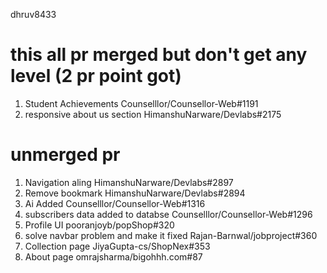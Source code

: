 dhruv8433

# this all pr merged but don't get any level (2 pr point got)
1. Student Achievements Counselllor/Counsellor-Web#1191
2. responsive about us section HimanshuNarware/Devlabs#2175

# unmerged pr
1. Navigation aling HimanshuNarware/Devlabs#2897
2. Remove bookmark HimanshuNarware/Devlabs#2894
3. Ai Added Counselllor/Counsellor-Web#1316
4. subscribers data added to databse Counselllor/Counsellor-Web#1296
5. Profile UI pooranjoyb/popShop#320
6. solve navbar problem and make it fixed Rajan-Barnwal/jobproject#360
7. Collection page JiyaGupta-cs/ShopNex#353
8. About page omrajsharma/bigohhh.com#87
